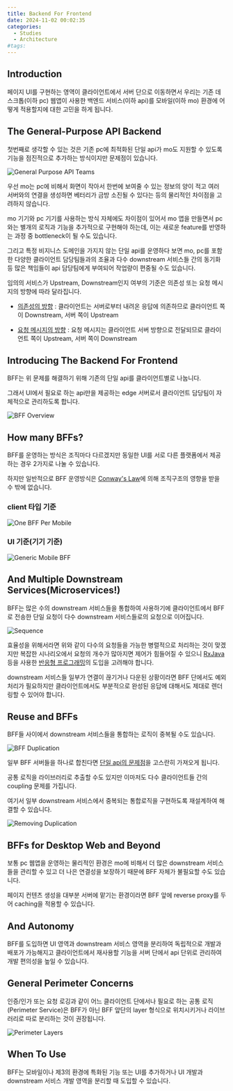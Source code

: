 ```yaml
---
title: Backend For Frontend
date: 2024-11-02 00:02:35
categories:
  - Studies
  - Architecture
#tags:
---
```

## Introduction

페이지 UI를 구현하는 영역이 클라이언트에서 서버 단으로 이동하면서 우리는 기존 데스크톱(이하 pc) 웹앱이 사용한 백엔드 서비스(이하 api)를 모바일(이하 mo) 환경에 어떻게 적용할지에 대한 고민을 하게 됩니다.

## The General-Purpose API Backend

첫번째로 생각할 수 있는 것은 기존 pc에 최적화된 단일 api가 mo도 지원할 수 있도록 기능을 점진적으로 추가하는 방식이지만 문제점이 있습니다.

![General Purpose API Teams](/images/general_purpose_api_teams.jpg)

우선 mo는 pc에 비해서 화면이 작아서 한번에 보여줄 수 있는 정보의 양이 적고 여러 서버와의 연결을 생성하면 베터리가 금방 소진될 수 있다는 등의 물리적인 차이점을 고려하지 않습니다.

mo 기기와 pc 기기를 사용하는 방식 자체에도 차이점이 있어서 mo 앱을 만들면서 pc와는 별개의 로직과 기능을 추가적으로 구현해야 하는데, 이는 새로운 feature를 반영하는 과정 중 bottleneck이 될 수도 있습니다.

그리고 특정 비지니스 도메인을 가지지 않는 단일 api를 운영하다 보면 mo, pc를 포함한 다양한 클라이언트 담당팀들과의 조율과 다수 downstream 서비스들 간의 동기화 등 많은 책임들이 api 담당팀에게 부여되어 작업량이 편중될 수도 있습니다.

임의의 서비스가 Upstream, Downstream인지 여부의 기준은 의존성 또는 요청 메시지의 방향에 따라 달라집니다.

- [의존성의 방향](https://reflectoring.io/upstream-downstream/) : 클라이언트는 서버로부터 내려온 응답에 의존하므로 클라이언트 쪽이 Downstream, 서버 쪽이 Upstream

- [요청 메시지의 방향](https://www.rfc-editor.org/rfc/rfc7230#section-2.3) : 요청 메시지는 클라이언트 서버 방향으로 전달되므로 클라이언트 쪽이 Upstream, 서버 쪽이 Downstream

## Introducing The Backend For Frontend

BFF는 위 문제를 해결하기 위해 기존의 단일 api를 클라이언트별로 나눕니다.

그래서 UI에서 필요로 하는 api만을 제공하는 edge 서버로서 클라이언트 담당팀이 자체적으로 관리하도록 합니다.

![BFF Overview](/images/bff_overview.jpg)

## How many BFFs?

BFF를 운영하는 방식은 조직마다 다르겠지만 동일한 UI를 서로 다른 플랫폼에서 제공하는 경우 2가지로 나눌 수 있습니다.

하지만 일반적으로 BFF 운영방식은 [Conway's Law](./microservice.md#organized-around-business-capabilites)에 의해 조직구조의 영향을 받을 수 밖에 없습니다.

### client 타입 기준

![One BFF Per Mobile](/images/one_bff_per_mobile.jpg)

### UI 기준(기기 기준)

![Generic Mobile BFF](/images/generic_mobile_bff.jpg)

## And Multiple Downstream Services(Microservices!)

BFF는 많은 수의 downstream 서비스들을 통합하여 사용하기에 클라이언트에서 BFF로 전송한 단일 요청이 다수 downstream 서비스들로의 요청으로 이어집니다.

![Sequence](/images/sequence.jpg)

효율성을 위해서라면 위와 같이 다수의 요청들을 가능한 병렬적으로 처리하는 것이 맞겠지만 복잡한 시나리오에서 요청의 개수가 많아지면 제어가 힘들어질 수 있으니 [RxJava](https://github.com/ReactiveX/RxJava) 등을 사용한 [반응형 프로그래밍](https://en.wikipedia.org/wiki/Reactive_programming)의 도입을 고려해야 합니다.

downstream 서비스들 일부가 연결이 끊기거나 다운된 상황이라면 BFF 단에서도 예외처리가 필요하지만 클라이언트에서도 부분적으로 완성된 응답에 대해서도 제대로 렌더링할 수 있어야 합니다.

## Reuse and BFFs

BFF들 사이에서 downstream 서비스들을 통합하는 로직이 중복될 수도 있습니다.

![BFF Duplication](/images/bff_duplication.jpg)

일부 BFF 서버들을 하나로 합친다면 [단일 api의 문제점](#The-General-Purpose-API-Backend)을 고스란히 가져오게 됩니다.

공통 로직을 라이브러리로 추출할 수도 있지만 이마저도 다수 클라이언트들 간의 coupling 문제를 가집니다.

여기서 일부 downstream 서비스에서 중복되는 통합로직을 구현하도록 재설계하여 해결할 수 있습니다.

![Removing Duplication](/images/removing_duplication.jpg)

## BFFs for Desktop Web and Beyond

보통 pc 웹앱을 운영하는 물리적인 환경은 mo에 비해서 더 많은 downstream 서비스들을 관리할 수 있고 더 나은 연결성을 보장하기 때문에 BFF 자체가 불필요할 수도 있습니다.

페이지 컨텐츠 생성을 대부분 서버에 맡기는 환경이라면 BFF 앞에 reverse proxy를 두어 caching을 적용할 수 있습니다.

## And Autonomy

BFF를 도입하면 UI 영역과 downstream 서비스 영역을 분리하여 독립적으로 개발과 배포가 가능해지고 클라이언트에서 재사용할 기능을 서버 단에서 api 단위로 관리하여 개발 편의성을 높일 수 있습니다.

## General Perimeter Concerns

인증/인가 또는 요청 로깅과 같이 어느 클라이언트 단에서나 필요로 하는 공통 로직(Perimeter Service)은 BFF가 아닌 BFF 앞단의 layer 형식으로 위치시키거나 라이브러리로 따로 분리하는 것이 권장됩니다.

![Perimeter Layers](/images/perimeter_layer.jpg)

## When To Use

BFF는 모바일이나 제3의 환경에 특화된 기능 또는 UI를 추가하거나 UI 개발과 downstream 서비스 개발 영역을 분리할 때 도입할 수 있습니다.
